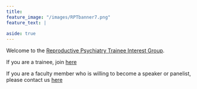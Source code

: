 ```yaml
---
title: 
feature_image: "/images/RPTbanner7.png"
feature_text: |
  
aside: true
---
```


Welcome to the [Reproductive Psychiatry Trainee Interest Group](https://psychnews.psychiatryonline.org/doi/10.1176/appi.pn.2022.03.3.46).

If you are a trainee, join [here](https://forms.gle/WAqAvHthLiXGC1zr7)

If you are a faculty member who is willing to become a speaker or panelist, please contact us [here](https://forms.gle/mjV2LdPSdfJSYZB38)
